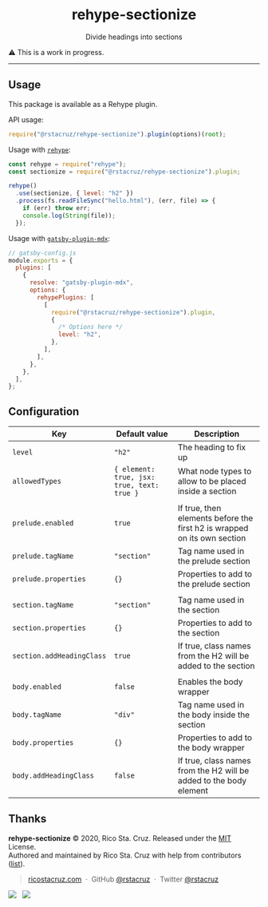 <h1 align='center'>rehype-sectionize</h1>
<p align='center'>Divide headings into sections</p>

:warning: This is a work in progress.

---

## Usage

This package is available as a Rehype plugin.

API usage:

```js
require("@rstacruz/rehype-sectionize").plugin(options)(root);
```

Usage with [`rehype`](https://npmjs.com/package/rehype):

```js
const rehype = require("rehype");
const sectionize = require("@rstacruz/rehype-sectionize").plugin;

rehype()
  .use(sectionize, { level: "h2" })
  .process(fs.readFileSync("hello.html"), (err, file) => {
    if (err) throw err;
    console.log(String(file));
  });
```

Usage with [`gatsby-plugin-mdx`](https://npmjs.com/package/gatsby-plugin-mdx):

```js
// gatsby-config.js
module.exports = {
  plugins: [
    {
      resolve: "gatsby-plugin-mdx",
      options: {
        rehypePlugins: [
          [
            require("@rstacruz/rehype-sectionize").plugin,
            {
              /* Options here */
              level: "h2",
            },
          ],
        ],
      },
    },
  ],
};
```

## Configuration

| Key                       | Default value                              | Description                                                              |
| ------------------------- | ------------------------------------------ | ------------------------------------------------------------------------ |
| `level`                   | `"h2"`                                     | The heading to fix up                                                    |
| `allowedTypes`            | `{ element: true, jsx: true, text: true }` | What node types to allow to be placed inside a section                   |
|                           |                                            |
| `prelude.enabled`         | `true`                                     | If true, then elements before the first h2 is wrapped on its own section |
| `prelude.tagName`         | `"section"`                                | Tag name used in the prelude section                                     |
| `prelude.properties`      | `{}`                                       | Properties to add to the prelude section                                 |
|                           |                                            |
| `section.tagName`         | `"section"`                                | Tag name used in the section                                             |
| `section.properties`      | `{}`                                       | Properties to add to the section                                         |
| `section.addHeadingClass` | `true`                                     | If true, class names from the H2 will be added to the section            |
|                           |                                            |
| `body.enabled`            | `false`                                    | Enables the body wrapper                                                 |
| `body.tagName`            | `"div"`                                    | Tag name used in the body inside the section                             |
| `body.properties`         | `{}`                                       | Properties to add to the body wrapper                                    |
| `body.addHeadingClass`    | `false`                                    | If true, class names from the H2 will be added to the body element       |

## Thanks

**rehype-sectionize** © 2020, Rico Sta. Cruz. Released under the [MIT] License.<br>
Authored and maintained by Rico Sta. Cruz with help from contributors ([list][contributors]).

> [ricostacruz.com](http://ricostacruz.com) &nbsp;&middot;&nbsp;
> GitHub [@rstacruz](https://github.com/rstacruz) &nbsp;&middot;&nbsp;
> Twitter [@rstacruz](https://twitter.com/rstacruz)

[![](https://img.shields.io/github/followers/rstacruz.svg?style=social&label=@rstacruz)](https://github.com/rstacruz) &nbsp;
[![](https://img.shields.io/twitter/follow/rstacruz.svg?style=social&label=@rstacruz)](https://twitter.com/rstacruz)

[mit]: http://mit-license.org/
[contributors]: http://github.com/rstacruz/rehype-sectionize/contributors
